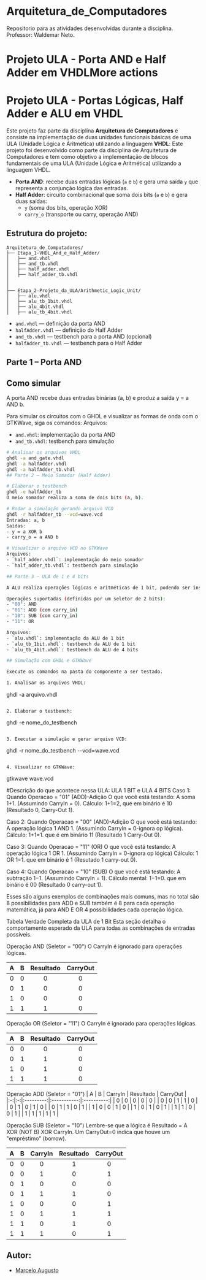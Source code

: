 # Arquitetura_de_Computadores
Repositorio para as atividades desenvolvidas durante a disciplina.
Professor: Waldemar Neto.

# Projeto ULA - Porta AND e Half Adder em VHDLMore actions
# Projeto ULA - Portas Lógicas, Half Adder e ALU em VHDL

Este projeto faz parte da disciplina **Arquitetura de Computadores** e consiste na implementação de duas unidades funcionais básicas de uma ULA (Unidade Lógica e Aritmética) utilizando a linguagem **VHDL**:
Este projeto foi desenvolvido como parte da disciplina de Arquitetura de Computadores e tem como objetivo a implementação de blocos fundamentais de uma ULA (Unidade Lógica e Aritmética) utilizando a linguagem VHDL.

- **Porta AND**: recebe duas entradas lógicas (`a` e `b`) e gera uma saída `y` que representa a conjunção lógica das entradas.
- **Half Adder**: circuito combinacional que soma dois bits (`a` e `b`) e gera duas saídas:
  - `y` (soma dos bits, operação XOR)
  - `carry_o` (transporte ou carry, operação AND)

## Estrutura do projeto:
```
Arquitetura_de_Computadores/
├── Etapa_1-VHDL_And_e_Half_Adder/
│   ├── and.vhdl
│   ├── and_tb.vhdl
│   ├── half_adder.vhdl
│   ├── half_adder_tb.vhdl
│
│
├── Etapa_2-Projeto_da_ULA/Arithmetic_Logic_Unit/
│   ├── alu.vhdl
│   ├── alu_tb_1bit.vhdl
│   ├── alu_4bit.vhdl
│   ├── alu_tb_4bit.vhdl

```

- `and.vhdl` — definição da porta AND
- `halfAdder.vhdl` — definição do Half Adder
- `and_tb.vhdl` — testbench para a porta AND (opcional)
- `halfAdder_tb.vhdl` — testbench para o Half Adder

## Parte 1 – Porta AND

## Como simular
A porta AND recebe duas entradas binárias (a, b) e produz a saída y = a AND b.

Para simular os circuitos com o GHDL e visualizar as formas de onda com o GTKWave, siga os comandos:
Arquivos:
- `and.vhdl`: implementação da porta AND
- `and_tb.vhdl`: testbench para simulação

```bash
# Analisar os arquivos VHDL
ghdl -a and_gate.vhdl
ghdl -a halfAdder.vhdl
ghdl -a halfAdder_tb.vhdl
## Parte 2 – Meio Somador (Half Adder)

# Elaborar o testbench
ghdl -e halfAdder_tb
O meio somador realiza a soma de dois bits (a, b).

# Rodar a simulação gerando arquivo VCD
ghdl -r halfAdder_tb --vcd=wave.vcd
Entradas: a, b
Saídas:
- y = a XOR b
- carry_o = a AND b

# Visualizar o arquivo VCD no GTKWave
Arquivos:
- `half_adder.vhdl`: implementação do meio somador
- `half_adder_tb.vhdl`: testbench para simulação

## Parte 3 – ULA de 1 e 4 bits

A ALU realiza operações lógicas e aritméticas de 1 bit, podendo ser instanciada para formar uma ALU de 4 bits.

Operações suportadas (definidas por um seletor de 2 bits):
- "00": AND
- "01": ADD (com carry_in)
- "10": SUB (com carry_in)
- "11": OR

Arquivos:
- `alu.vhdl`: implementação da ALU de 1 bit
- `alu_tb_1bit.vhdl`: testbench da ALU de 1 bit
- `alu_tb_4bit.vhdl`: testbench da ALU de 4 bits

## Simulação com GHDL e GTKWave

Execute os comandos na pasta do componente a ser testado.

1. Analisar os arquivos VHDL:

```
ghdl -a arquivo.vhdl
```

2. Elaborar o testbench:

```
ghdl -e nome_do_testbench
```

3. Executar a simulação e gerar arquivo VCD:

```
ghdl -r nome_do_testbench --vcd=wave.vcd
```

4. Visualizar no GTKWave:

```
gtkwave wave.vcd


#Descrição do que acontece nessa ULA:
ULA 1 BIT e ULA 4 BITS
Caso 1: Quando Operacao = "01" (ADD)-Adição
O que você está testando: A soma 1+1. (Assumindo CarryIn = 0).
Cálculo: 1+1=2, que em binário é 10 (Resultado 0, Carry-Out 1).

Caso 2: Quando Operacao = "00" (AND)-Adição
O que você está testando: A operação lógica 1 AND 1. (Assumindo CarryIn = 0-ignora op lógica).
Cálculo: 1+1=1. que é em binário 11 (Resultado 1 Carry-Out 0).

Caso 3: Quando Operacao = "11" (OR)
O que você está testando: A operação lógica 1 OR 1. (Assumindo CarryIn = 0-ignora op lógica)
Cálculo: 1 OR 1=1. que em binário é 1 (Resutado 1 carry-out 0).

Caso 4: Quando Operacao = "10" (SUB)
O que você está testando: A subtração 1−1. (Assumindo CarryIn = 1).
Cálculo mental: 1−1=0. que em binário é 00 (Resultado 0 carry-out 1).

Esses são alguns exemplos de combinações mais comuns, mas no total são 8 possibilidades para ADD
e SUB também é 8 para cada operação matemática, já para AND E OR 4 possibilidades cada operação
lógica.

Tabela Verdade Completa da ULA de 1 Bit
Esta seção detalha o comportamento esperado da ULA para todas as combinações de entradas possíveis.

Operação AND (Seletor = "00")
O CarryIn é ignorado para operações lógicas.

| A | B | Resultado | CarryOut |
|:-:|:-:|:-----------:|:----------:|
| 0 | 0 |      0      |      0     |
| 0 | 1 |      0      |      0     |
| 1 | 0 |      0      |      0     |
| 1 | 1 |      1      |      0     |

Operação OR (Seletor = "11")
O CarryIn é ignorado para operações lógicas.

| A | B | Resultado | CarryOut |
|:-:|:-:|:-----------:|:----------:|
| 0 | 0 |      0      |      0     |
| 0 | 1 |      1      |      0     |
| 1 | 0 |      1      |      0     |
| 1 | 1 |      1      |      0     |

Operação ADD (Seletor = "01")
| A | B | CarryIn | Resultado | CarryOut |
|:-:|:-:|:---------:|:-----------:|:----------:|
| 0 | 0 |     0     |      0      |      0     |
| 0 | 0 |     1     |      1      |      0     |
| 0 | 1 |     0     |      1      |      0     |
| 0 | 1 |     1     |      0      |      1     |
| 1 | 0 |     0     |      1      |      0     |
| 1 | 0 |     1     |      0      |      1     |
| 1 | 1 |     0     |      0      |      1     |
| 1 | 1 |     1     |      1      |      1     |

Operação SUB (Seletor = "10")
Lembre-se que a lógica é Resultado = A XOR (NOT B) XOR CarryIn.
Um CarryOut=0 indica que houve um "empréstimo" (borrow).

| A | B | CarryIn | Resultado | CarryOut |
|:-:|:-:|:---------:|:-----------:|:----------:|
| 0 | 0 |     0     |      1      |      0     |
| 0 | 0 |     1     |      0      |      1     |
| 0 | 1 |     0     |      0      |      0     |
| 0 | 1 |     1     |      1      |      0     |
| 1 | 0 |     0     |      0      |      1     |
| 1 | 0 |     1     |      1      |      1     |
| 1 | 1 |     0     |      1      |      0     |
| 1 | 1 |     1     |      0      |      1     |

## Autor:

- [Marcelo Augusto](https://github.com/marceloifpe)

